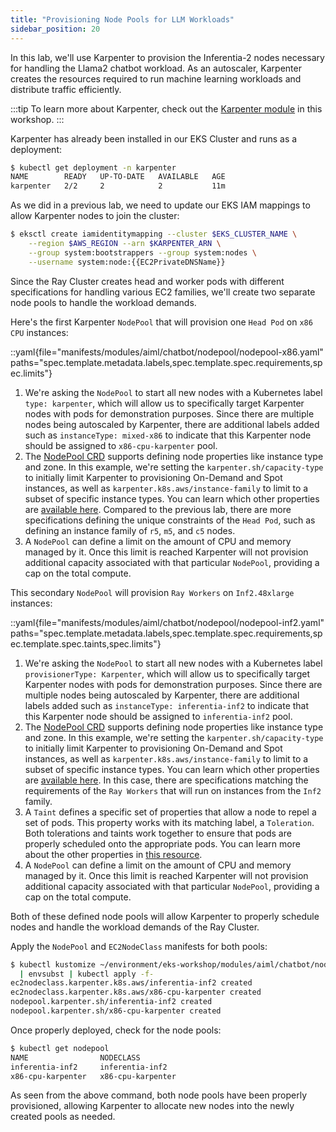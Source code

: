 ```yaml
---
title: "Provisioning Node Pools for LLM Workloads"
sidebar_position: 20
---
```


In this lab, we'll use Karpenter to provision the Inferentia-2 nodes necessary for handling the Llama2 chatbot workload. As an autoscaler, Karpenter creates the resources required to run machine learning workloads and distribute traffic efficiently.

:::tip
To learn more about Karpenter, check out the [Karpenter module](../../autoscaling/compute/karpenter/index.md) in this workshop.
:::

Karpenter has already been installed in our EKS Cluster and runs as a deployment:

```bash
$ kubectl get deployment -n karpenter
NAME        READY   UP-TO-DATE   AVAILABLE   AGE
karpenter   2/2     2            2           11m
```

As we did in a previous lab, we need to update our EKS IAM mappings to allow Karpenter nodes to join the cluster:

```bash
$ eksctl create iamidentitymapping --cluster $EKS_CLUSTER_NAME \
    --region $AWS_REGION --arn $KARPENTER_ARN \
    --group system:bootstrappers --group system:nodes \
    --username system:node:{{EC2PrivateDNSName}}
```

Since the Ray Cluster creates head and worker pods with different specifications for handling various EC2 families, we'll create two separate node pools to handle the workload demands.

Here's the first Karpenter `NodePool` that will provision one `Head Pod` on `x86 CPU` instances:

::yaml{file="manifests/modules/aiml/chatbot/nodepool/nodepool-x86.yaml" paths="spec.template.metadata.labels,spec.template.spec.requirements,spec.limits"}

1. We're asking the `NodePool` to start all new nodes with a Kubernetes label `type: karpenter`, which will allow us to specifically target Karpenter nodes with pods for demonstration purposes. Since there are multiple nodes being autoscaled by Karpenter, there are additional labels added such as `instanceType: mixed-x86` to indicate that this Karpenter node should be assigned to `x86-cpu-karpenter` pool.
2. The [NodePool CRD](https://karpenter.sh/docs/concepts/nodepools/) supports defining node properties like instance type and zone. In this example, we're setting the `karpenter.sh/capacity-type` to initially limit Karpenter to provisioning On-Demand and Spot instances, as well as `karpenter.k8s.aws/instance-family` to limit to a subset of specific instance types. You can learn which other properties are [available here](https://karpenter.sh/docs/concepts/scheduling/#selecting-nodes). Compared to the previous lab, there are more specifications defining the unique constraints of the `Head Pod`, such as defining an instance family of `r5`, `m5`, and `c5` nodes.
3. A `NodePool` can define a limit on the amount of CPU and memory managed by it. Once this limit is reached Karpenter will not provision additional capacity associated with that particular `NodePool`, providing a cap on the total compute.

This secondary `NodePool` will provision `Ray Workers` on `Inf2.48xlarge` instances:

::yaml{file="manifests/modules/aiml/chatbot/nodepool/nodepool-inf2.yaml" paths="spec.template.metadata.labels,spec.template.spec.requirements,spec.template.spec.taints,spec.limits"}

1. We're asking the `NodePool` to start all new nodes with a Kubernetes label `provisionerType: Karpenter`, which will allow us to specifically target Karpenter nodes with pods for demonstration purposes. Since there are multiple nodes being autoscaled by Karpenter, there are additional labels added such as `instanceType: inferentia-inf2` to indicate that this Karpenter node should be assigned to `inferentia-inf2` pool.
2. The [NodePool CRD](https://karpenter.sh/docs/concepts/nodepools/) supports defining node properties like instance type and zone. In this example, we're setting the `karpenter.sh/capacity-type` to initially limit Karpenter to provisioning On-Demand and Spot instances, as well as `karpenter.k8s.aws/instance-family` to limit to a subset of specific instance types. You can learn which other properties are [available here](https://karpenter.sh/docs/concepts/scheduling/#selecting-nodes). In this case, there are specifications matching the requirements of the `Ray Workers` that will run on instances from the `Inf2` family.
3. A `Taint` defines a specific set of properties that allow a node to repel a set of pods. This property works with its matching label, a `Toleration`. Both tolerations and taints work together to ensure that pods are properly scheduled onto the appropriate pods. You can learn more about the other properties in [this resource](https://kubernetes.io/docs/concepts/scheduling-eviction/taint-and-toleration/).
4. A `NodePool` can define a limit on the amount of CPU and memory managed by it. Once this limit is reached Karpenter will not provision additional capacity associated with that particular `NodePool`, providing a cap on the total compute.

Both of these defined node pools will allow Karpenter to properly schedule nodes and handle the workload demands of the Ray Cluster.

Apply the `NodePool` and `EC2NodeClass` manifests for both pools:

```bash
$ kubectl kustomize ~/environment/eks-workshop/modules/aiml/chatbot/nodepool \
  | envsubst | kubectl apply -f-
ec2nodeclass.karpenter.k8s.aws/inferentia-inf2 created
ec2nodeclass.karpenter.k8s.aws/x86-cpu-karpenter created
nodepool.karpenter.sh/inferentia-inf2 created
nodepool.karpenter.sh/x86-cpu-karpenter created
```

Once properly deployed, check for the node pools:

```bash
$ kubectl get nodepool
NAME                NODECLASS
inferentia-inf2     inferentia-inf2
x86-cpu-karpenter   x86-cpu-karpenter
```

As seen from the above command, both node pools have been properly provisioned, allowing Karpenter to allocate new nodes into the newly created pools as needed.
